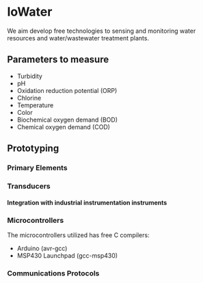 # IoWater
We aim develop free technologies to sensing and monitoring  water resources and water/wastewater treatment plants.

## Parameters to measure
* Turbidity
* pH
* Oxidation reduction potential (ORP)
* Chlorine
* Temperature
* Color
* Biochemical oxygen demand (BOD)
* Chemical oxygen demand (COD)

## Prototyping

### Primary Elements
### Transducers
#### Integration with industrial instrumentation instruments
### Microcontrollers
The microcontrollers utilized has free C compilers:
* Arduino (avr-gcc)
* MSP430 Launchpad (gcc-msp430)
### Communications Protocols

